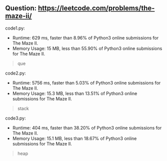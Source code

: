 ## Question: https://leetcode.com/problems/the-maze-ii/

code1.py:
* Runtime: 629 ms, faster than 8.96% of Python3 online submissions for The Maze II.
* Memory Usage: 15 MB, less than 55.90% of Python3 online submissions for The Maze II.
> que

code2.py:
* Runtime: 5756 ms, faster than 5.03% of Python3 online submissions for The Maze II.
* Memory Usage: 15.3 MB, less than 13.51% of Python3 online submissions for The Maze II.
> stack

code3.py:
* Runtime: 404 ms, faster than 38.20% of Python3 online submissions for The Maze II.
* Memory Usage: 15.1 MB, less than 18.67% of Python3 online submissions for The Maze II.
> heap